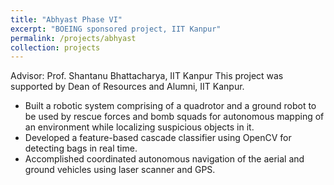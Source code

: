 ```yaml
---
title: "Abhyast Phase VI"
excerpt: "BOEING sponsored project, IIT Kanpur"
permalink: /projects/abhyast
collection: projects
---
```


Advisor: Prof. Shantanu Bhattacharya, IIT Kanpur
This project was supported by Dean of Resources and Alumni, IIT Kanpur.
* Built a robotic system comprising of a quadrotor and a ground robot to be used by rescue forces and bomb squads for autonomous mapping of an environment while localizing suspicious objects in it.
* Developed a feature-based cascade classifier using OpenCV for detecting bags in real time. 
* Accomplished coordinated autonomous navigation of the aerial and ground vehicles using laser scanner and GPS.
